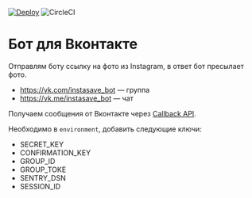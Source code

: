 [![Deploy](https://www.herokucdn.com/deploy/button.svg)](https://heroku.com/deploy?template=https://github.com/sgaynetdinov/instasave_bot) ![CircleCI](https://img.shields.io/circleci/build/github/sgaynetdinov/instasave_bot/master.svg?label=build%20master)

# Бот для Вконтакте

Отправлям боту ссылку на фото из Instagram, в ответ бот пресылает фото.

- https://vk.com/instasave_bot — группа
- https://vk.me/instasave_bot — чат

Получаем сообщения от Вконтакте через [Callback API](https://vk.com/dev/callback_api).

Необходимо в `environment`, добавить следующие ключи:
- SECRET_KEY
- CONFIRMATION_KEY
- GROUP_ID
- GROUP_TOKE
- SENTRY_DSN
- SESSION_ID
